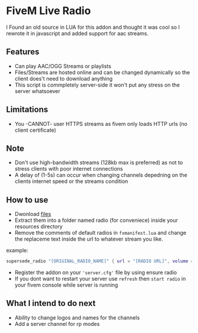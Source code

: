 # FiveM Live Radio

I Found an old source in LUA for this addon and thought it was cool so I rewrote it in javascript and added support for aac streams.

## Features

- Can play AAC/OGG Streams or playlists
- Files/Streams are hosted online and can be changed dynamically so the client does't need to download anything
- This script is commpletely server-side it won't put any stress on the server whatsoever

## Limitations

- You -CANNOT- user HTTPS streams as fivem only loads HTTP urls (no client certificate)

## Note

- Don't use high-bandwidth streams (128kb max is preferred) as not to stress clients with poor internet connections
- A delay of (1-5s) can occur when changing channels depedning on the clients internet speed or the streams condition

## How to use

- Dwonload [files](https://github.com/cryptic-dev/fivem-live-radio/releases/download/1.0.0/fivem-live-radio.zip/)
- Extract them into a folder named radio (for conveniece) inside your resources directory
- Remove the comments of default radios in `fxmanifest.lua` and change the replaceme text inside the url to whatever stream you like.

example:

```lua
supersede_radio "[ORIGINAL_RADIO_NAME]" { url = "[RADIO URL]", volume = 0.5, name = "[NEW RADIO NAME]" }
```

- Register the addon on your `'server.cfg'` file by using ensure radio
- If you dont want to restart your server use `refresh` then `start radio` in your fivem console while server is running

## What I intend to do next

- Ability to change logos and names for the channels
- Add a server channel for rp modes
